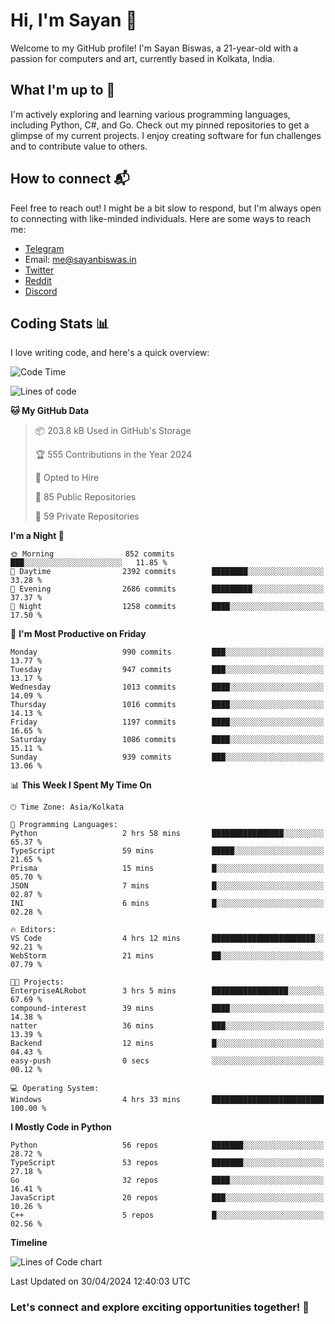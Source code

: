 # Hi, I'm Sayan 👋

Welcome to my GitHub profile! I'm Sayan Biswas, a 21-year-old with a passion for computers and art, currently based in Kolkata, India.

## What I'm up to 🚀

I'm actively exploring and learning various programming languages, including Python, C#, and Go. Check out my pinned repositories to get a glimpse of my current projects. I enjoy creating software for fun challenges and to contribute value to others.

## How to connect 📬

Feel free to reach out! I might be a bit slow to respond, but I'm always open to connecting with like-minded individuals. Here are some ways to reach me:

- [Telegram](https://t.me/dank_as_fuck)
- Email: [me@sayanbiswas.in](mailto:me@sayanbiswas.in)
- [Twitter](https://twitter.com/TheDankDel)
- [Reddit](https://www.reddit.com/user/dank_as_fuck_/)
- [Discord](https://discordapp.com/users/506536929152466945)

## Coding Stats 📊

I love writing code, and here's a quick overview:

<!--START_SECTION:waka-->
![Code Time](http://img.shields.io/badge/Code%20Time-1%2C597%20hrs%2028%20mins-blue)

![Lines of code](https://img.shields.io/badge/From%20Hello%20World%20I%27ve%20Written-5.7%20million%20lines%20of%20code-blue)

**🐱 My GitHub Data** 

> 📦 203.8 kB Used in GitHub's Storage 
 > 
> 🏆 555 Contributions in the Year 2024
 > 
> 💼 Opted to Hire
 > 
> 📜 85 Public Repositories 
 > 
> 🔑 59 Private Repositories 
 > 
**I'm a Night 🦉** 

```text
🌞 Morning                852 commits         ███░░░░░░░░░░░░░░░░░░░░░░   11.85 % 
🌆 Daytime                2392 commits        ████████░░░░░░░░░░░░░░░░░   33.28 % 
🌃 Evening                2686 commits        █████████░░░░░░░░░░░░░░░░   37.37 % 
🌙 Night                  1258 commits        ████░░░░░░░░░░░░░░░░░░░░░   17.50 % 
```
📅 **I'm Most Productive on Friday** 

```text
Monday                   990 commits         ███░░░░░░░░░░░░░░░░░░░░░░   13.77 % 
Tuesday                  947 commits         ███░░░░░░░░░░░░░░░░░░░░░░   13.17 % 
Wednesday                1013 commits        ████░░░░░░░░░░░░░░░░░░░░░   14.09 % 
Thursday                 1016 commits        ████░░░░░░░░░░░░░░░░░░░░░   14.13 % 
Friday                   1197 commits        ████░░░░░░░░░░░░░░░░░░░░░   16.65 % 
Saturday                 1086 commits        ████░░░░░░░░░░░░░░░░░░░░░   15.11 % 
Sunday                   939 commits         ███░░░░░░░░░░░░░░░░░░░░░░   13.06 % 
```


📊 **This Week I Spent My Time On** 

```text
🕑︎ Time Zone: Asia/Kolkata

💬 Programming Languages: 
Python                   2 hrs 58 mins       ████████████████░░░░░░░░░   65.37 % 
TypeScript               59 mins             █████░░░░░░░░░░░░░░░░░░░░   21.65 % 
Prisma                   15 mins             █░░░░░░░░░░░░░░░░░░░░░░░░   05.70 % 
JSON                     7 mins              █░░░░░░░░░░░░░░░░░░░░░░░░   02.87 % 
INI                      6 mins              █░░░░░░░░░░░░░░░░░░░░░░░░   02.28 % 

🔥 Editors: 
VS Code                  4 hrs 12 mins       ███████████████████████░░   92.21 % 
WebStorm                 21 mins             ██░░░░░░░░░░░░░░░░░░░░░░░   07.79 % 

🐱‍💻 Projects: 
EnterpriseALRobot        3 hrs 5 mins        █████████████████░░░░░░░░   67.69 % 
compound-interest        39 mins             ████░░░░░░░░░░░░░░░░░░░░░   14.38 % 
natter                   36 mins             ███░░░░░░░░░░░░░░░░░░░░░░   13.39 % 
Backend                  12 mins             █░░░░░░░░░░░░░░░░░░░░░░░░   04.43 % 
easy-push                0 secs              ░░░░░░░░░░░░░░░░░░░░░░░░░   00.12 % 

💻 Operating System: 
Windows                  4 hrs 33 mins       █████████████████████████   100.00 % 
```

**I Mostly Code in Python** 

```text
Python                   56 repos            ███████░░░░░░░░░░░░░░░░░░   28.72 % 
TypeScript               53 repos            ███████░░░░░░░░░░░░░░░░░░   27.18 % 
Go                       32 repos            ████░░░░░░░░░░░░░░░░░░░░░   16.41 % 
JavaScript               20 repos            ███░░░░░░░░░░░░░░░░░░░░░░   10.26 % 
C++                      5 repos             █░░░░░░░░░░░░░░░░░░░░░░░░   02.56 % 
```



**Timeline**

![Lines of Code chart](https://raw.githubusercontent.com/Dank-del/Dank-del/main/assets/bar_graph.png)


 Last Updated on 30/04/2024 12:40:03 UTC
<!--END_SECTION:waka-->

### Let's connect and explore exciting opportunities together! 🚀
